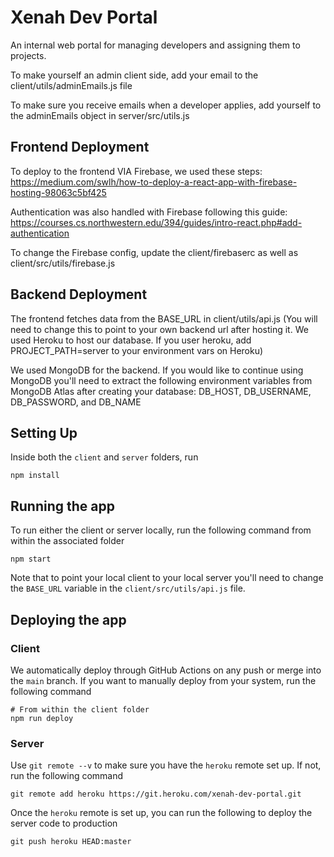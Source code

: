 # Xenah Dev Portal

An internal web portal for managing developers and assigning them to projects.

To make yourself an admin client side, add your email to the client/utils/adminEmails.js file

To make sure you receive emails when a developer applies, add yourself to the adminEmails object in server/src/utils.js

## Frontend Deployment
To deploy to the frontend VIA Firebase, we used these steps: https://medium.com/swlh/how-to-deploy-a-react-app-with-firebase-hosting-98063c5bf425

Authentication was also handled with Firebase following this guide: https://courses.cs.northwestern.edu/394/guides/intro-react.php#add-authentication

To change the Firebase config, update the client/firebaserc as well as client/src/utils/firebase.js

## Backend Deployment
The frontend fetches data from the BASE_URL in client/utils/api.js (You will need to change this to point to your own backend url after hosting it. We used Heroku to host our database. If you user heroku, add PROJECT_PATH=server to your environment vars on Heroku)

We used MongoDB for the backend. If you would like to continue using MongoDB you'll need to extract the following environment variables from MongoDB Atlas after creating your database: DB_HOST, DB_USERNAME, DB_PASSWORD, and DB_NAME

## Setting Up

Inside both the `client` and `server` folders, run
```
npm install
```

## Running the app

To run either the client or server locally, run the following command from within the associated folder
```
npm start
```

Note that to point your local client to your local server you'll need to change the `BASE_URL` variable in the `client/src/utils/api.js` file.

## Deploying the app

### Client

We automatically deploy through GitHub Actions on any push or merge into the `main` branch. If you want to manually deploy from your system, run the following command
```
# From within the client folder
npm run deploy
```

### Server

Use `git remote --v` to make sure you have the `heroku` remote set up. If not, run the following command
```
git remote add heroku https://git.heroku.com/xenah-dev-portal.git
```

Once the `heroku` remote is set up, you can run the following to deploy the server code to production
```
git push heroku HEAD:master
```
